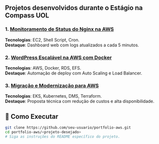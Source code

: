 ## Projetos desenvolvidos durante o Estágio na Compass UOL

### 1. [Monitoramento de Status do Nginx na AWS](nginx-monitoring-aws/)  
**Tecnologias**: EC2, Shell Script, Cron.  
**Destaque**: Dashboard web com logs atualizados a cada 5 minutos.  

### 2. [WordPress Escalável na AWS com Docker](wordpress-aws-docker/)  
**Tecnologias**: AWS, Docker, RDS, EFS.  
**Destaque**: Automação de deploy com Auto Scaling e Load Balancer.  

### 3. [Migração e Modernização para AWS](aws-migration-modernization/)  
**Tecnologias**: EKS, Kubernetes, DMS, Terraform.  
**Destaque**: Proposta técnica com redução de custos e alta disponibilidade.   

## 🔧 Como Executar  
```bash
git clone https://github.com/seu-usuario/portfolio-aws.git  
cd portfolio-aws/<projeto-desejado>  
# Siga as instruções do README específico do projeto.  
